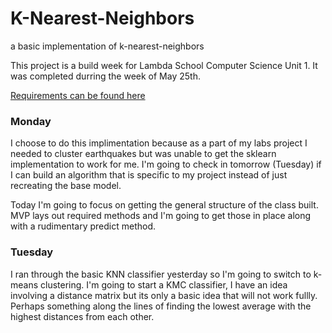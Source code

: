 # K-Nearest-Neighbors
a basic implementation of k-nearest-neighbors

This project is a build week for Lambda School Computer Science Unit 1. It was completed durring the week of May 25th.

[Requirements can be found here](https://github.com/LambdaSchool/CS-Data-Science-Build-Week-I)

### Monday

I choose to do this implimentation because as a part of my labs project I needed to cluster earthquakes but was unable to get the sklearn implementation to work for me. I'm going to check in tomorrow (Tuesday) if I can build an algorithm that is specific to my project instead of just recreating the base model.

Today I'm going to focus on getting the general structure of the class built. MVP lays out required methods and I'm going to get those in place along with a rudimentary predict method. 


### Tuesday

I ran through the basic KNN classifier yesterday so I'm going to switch to k-means clustering. I'm going to start a KMC classifier, I have an idea involving a distance matrix but its only a basic idea that will not work fullly. Perhaps something along the lines of finding the lowest average with the highest distances from each other. 

